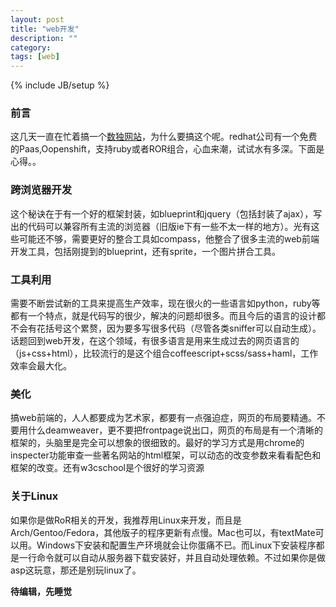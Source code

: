 ```yaml
---
layout: post
title: "web开发"
description: ""
category: 
tags: [web]
---
```

{% include JB/setup %}
### 前言 ###
这几天一直在忙着搞一个[数独网站](http://sudo-alexbian.rhcloud.com)，为什么要搞这个呢。redhat公司有一个免费的Paas,Oopenshift，支持ruby或者ROR组合，心血来潮，试试水有多深。下面是心得。。
### 跨浏览器开发 ###
这个秘诀在于有一个好的框架封装，如blueprint和jquery（包括封装了ajax），写出的代码可以兼容所有主流的浏览器（旧版ie下有一些不太一样的地方）。光有这些可能还不够，需要更好的整合工具如compass，他整合了很多主流的web前端开发工具，包括刚提到的blueprint，还有sprite，一个图片拼合工具。
### 工具利用 ###
需要不断尝试新的工具来提高生产效率，现在很火的一些语言如python，ruby等都有一个特点，就是代码写的很少，解决的问题却很多。而且今后的语言的设计都不会有花括号这个累赘，因为要多写很多代码（尽管各类sniffer可以自动生成）。话题回到web开发，在这个领域，有很多语言是用来生成过去的网页语言的（js+css+html），比较流行的是这个组合coffeescript+scss/sass+haml，工作效率会最大化。
### 美化 ###
搞web前端的，人人都要成为艺术家，都要有一点强迫症，网页的布局要精通。不要用什么deamweaver，更不要把frontpage说出口，网页的布局是有一个清晰的框架的，头脑里是完全可以想象的很细致的。最好的学习方式是用chrome的inspecter功能审查一些著名网站的html框架，可以动态的改变参数来看看配色和框架的改变。还有w3cschool是个很好的学习资源
### 关于Linux ###
如果你是做RoR相关的开发，我推荐用Linux来开发，而且是Arch/Gentoo/Fedora，其他版子的程序更新有点慢。Mac也可以，有textMate可以用。Windows下安装和配置生产环境就会让你蛋痛不已。而Linux下安装程序都是一行命令就可以自动从服务器下载安装好，并且自动处理依赖。不过如果你是做asp这玩意，那还是别玩linux了。

__待编辑，先睡觉__
